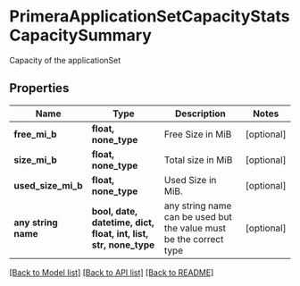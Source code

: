 # PrimeraApplicationSetCapacityStatsCapacitySummary

Capacity of the applicationSet

## Properties
Name | Type | Description | Notes
------------ | ------------- | ------------- | -------------
**free_mi_b** | **float, none_type** | Free Size in MiB | [optional] 
**size_mi_b** | **float, none_type** | Total size in MiB | [optional] 
**used_size_mi_b** | **float, none_type** | Used Size in MiB. | [optional] 
**any string name** | **bool, date, datetime, dict, float, int, list, str, none_type** | any string name can be used but the value must be the correct type | [optional]

[[Back to Model list]](../README.md#documentation-for-models) [[Back to API list]](../README.md#documentation-for-api-endpoints) [[Back to README]](../README.md)


